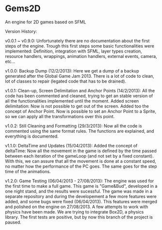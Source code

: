 Gems2D
======

An engine for 2D games based on SFML

Version History:

v0.0.1 ~ v0.9.0: Unfortunately there are no documentation about the first steps of the engine. Trough this first steps some basic functionalities were implemented: Definition, integration with SFML, layer types creation, resource handlers, wrappings, animation handlers, external events, camera, etc...

v1.0.0: Backup Dump (12/2/2013): Here we get a dump of a backup generated after the Global Game Jam 2013. There is a lot of code to clean, lot of classes to repair (legated code that has to be drained).

v1.0.1: Clean-up, Screen Delimitation and Anchor Points (14/2/2013): All the code has been commented and cleaned, trying to get an stable version of all the functionalities implemented until the moment. Added screen delimitation: Now is not possible to get out of the screen. Added too the concept of Anchor Point. Now is possible to set an Anchor Point to a Sprite, so we can apply all the transformations over this point.

v1.0.2: Still Cleaning and Formatting (29/3/2013): Now all the code is commented using the same format rules. The functions are explained, and everything is documented.

v1.1.0: DeltaTime and Updates (15/04/2013): Added the concept of deltaTime: Now all the movement in the game is defined by the time passed between each iteration of the gameLoop (and not set by a fixed constant). With this, we can assure that all the movement is done at a constant speed, no matter how the performance of the PC goes. The same goes for the step time of the animations.

v1.2.0: Game Testing (06/04/2013 - 27/08/2013): The engine was used for the first time to make a full game. This game is "Game&Bud", developed in a one night stand, and the results were sucessful. The game was made in a separate repository and during the developement a few more features were added, and some bugs were fixed  (06/04/2013). This features were merged and polished on the engine on 27/08/2013. A few attempts to work with physics have been made. We are trying to integrate Box2D, a physics library. The first tests are positive, but by now this branch of the project is paused.
